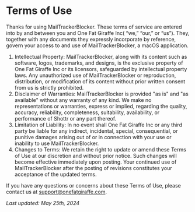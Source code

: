 # Terms of Use

Thanks for using MailTrackerBlocker. These terms of service are entered into by and between you and One Fat Giraffe Inc( “we,” “our,” or “us”). They, together with any documents they expressly incorporate by reference, govern your access to and use of MailTrackerBlocker, a macOS application.

1. Intellectual Property: MailTrackerBlocker, along with its content such as software, logos, trademarks, and designs, is the exclusive property of One Fat Giraffe Inc or its licensors, safeguarded by intellectual property laws. Any unauthorized use of MailTrackerBlocker or reproduction, distribution, or modification of its content without prior written consent from us is strictly prohibited.
1. Disclaimer of Warranties: MailTrackerBlocker is provided "as is" and "as available" without any warranty of any kind. We make no representations or warranties, express or implied, regarding the quality, accuracy, reliability, completeness, suitability, availability, or performance of Shottr or any part thereof.
1. Limitation of Liability: In no event shall One Fat Giraffe Inc or any third party be liable for any indirect, incidental, special, consequential, or punitive damages arising out of or in connection with your use or inability to use MailTrackerBlocker.
1. Changes to Terms: We retain the right to update or amend these Terms of Use at our discretion and without prior notice. Such changes will become effective immediately upon posting. Your continued use of MailTrackerBlocker after the posting of revisions constitutes your acceptance of the updated terms.


If you have any questions or concerns about these Terms of Use, please contact us at support@onefatgiraffe.com.


_Last updated: May 25th, 2024_